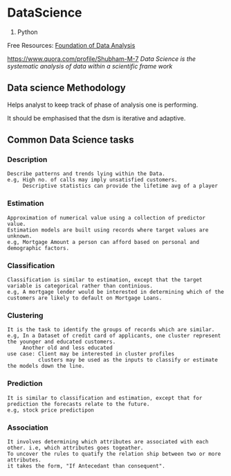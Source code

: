 # DataScience
1. Python

Free Resources:
[Foundation of Data Analysis](https://www.classcentral.com/course/edx-ut-7-01x-foundations-of-data-analysis-2244)

https://www.quora.com/profile/Shubham-M-7
_Data Science is the systematic analysis of data within a scientific frame work_

## Data science Methodology
Helps analyst to keep track of phase of analysis one is performing.

It should be emphasised that the dsm is iterative and adaptive.
## Common Data Science tasks
### Description
    Describe patterns and trends lying within the Data.
    e.g, High no. of calls may imply unsatisfied customers. 
         Descriptive statistics can provide the lifetime avg of a player 
### Estimation
    Approximation of numerical value using a collection of predictor value.
    Estimation models are built using records where target values are unknown.
    e.g, Mortgage Amount a person can afford based on personal and demographic factors.
### Classification
    Classification is similar to estimation, except that the target variable is categorical rather than continious.
    e.g, A mortgage lender would be interested in determining which of the customers are likely to default on Mortgage Loans.
### Clustering
    It is the task to identify the groups of records which are similar.
    e.g, In a Dataset of credit card of applicants, one cluster represent the younger and educated customers.
         Another old and less educated
    use case: Client may be interested in cluster profiles
              clusters may be used as the inputs to classify or estimate the models down the line.
### Prediction
    It is similar to classification and estimation, except that for prediction the forecasts relate to the future.
    e.g, stock price predictipon
### Association
    It involves determining which attributes are associated with each other. i.e, which attributes goes togeather.
    To uncover the rules to quatify the relation ship between two or more attributes.
    it takes the form, "If Antecedant than consequent".
    
